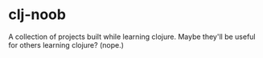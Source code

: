 # clj-noob

A collection of projects built while learning clojure. Maybe they'll be useful for others learning clojure? (nope.)
